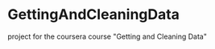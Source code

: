 GettingAndCleaningData
======================

project for the coursera course "Getting and Cleaning Data"
